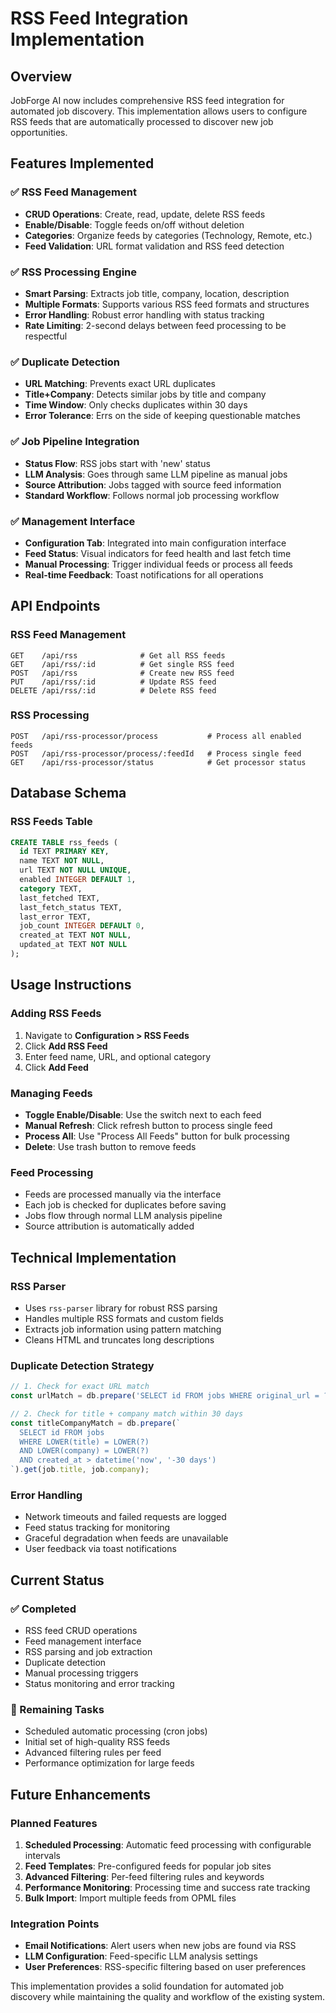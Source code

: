 # RSS Feed Integration Implementation

## Overview

JobForge AI now includes comprehensive RSS feed integration for automated job discovery. This implementation allows users to configure RSS feeds that are automatically processed to discover new job opportunities.

## Features Implemented

### ✅ RSS Feed Management
- **CRUD Operations**: Create, read, update, delete RSS feeds
- **Enable/Disable**: Toggle feeds on/off without deletion
- **Categories**: Organize feeds by categories (Technology, Remote, etc.)
- **Feed Validation**: URL format validation and RSS feed detection

### ✅ RSS Processing Engine
- **Smart Parsing**: Extracts job title, company, location, description
- **Multiple Formats**: Supports various RSS feed formats and structures
- **Error Handling**: Robust error handling with status tracking
- **Rate Limiting**: 2-second delays between feed processing to be respectful

### ✅ Duplicate Detection
- **URL Matching**: Prevents exact URL duplicates
- **Title+Company**: Detects similar jobs by title and company
- **Time Window**: Only checks duplicates within 30 days
- **Error Tolerance**: Errs on the side of keeping questionable matches

### ✅ Job Pipeline Integration
- **Status Flow**: RSS jobs start with 'new' status
- **LLM Analysis**: Goes through same LLM pipeline as manual jobs
- **Source Attribution**: Jobs tagged with source feed information
- **Standard Workflow**: Follows normal job processing workflow

### ✅ Management Interface
- **Configuration Tab**: Integrated into main configuration interface
- **Feed Status**: Visual indicators for feed health and last fetch time
- **Manual Processing**: Trigger individual feeds or process all feeds
- **Real-time Feedback**: Toast notifications for all operations

## API Endpoints

### RSS Feed Management
```
GET    /api/rss              # Get all RSS feeds
GET    /api/rss/:id          # Get single RSS feed
POST   /api/rss              # Create new RSS feed
PUT    /api/rss/:id          # Update RSS feed
DELETE /api/rss/:id          # Delete RSS feed
```

### RSS Processing
```
POST   /api/rss-processor/process           # Process all enabled feeds
POST   /api/rss-processor/process/:feedId   # Process single feed
GET    /api/rss-processor/status            # Get processor status
```

## Database Schema

### RSS Feeds Table
```sql
CREATE TABLE rss_feeds (
  id TEXT PRIMARY KEY,
  name TEXT NOT NULL,
  url TEXT NOT NULL UNIQUE,
  enabled INTEGER DEFAULT 1,
  category TEXT,
  last_fetched TEXT,
  last_fetch_status TEXT,
  last_error TEXT,
  job_count INTEGER DEFAULT 0,
  created_at TEXT NOT NULL,
  updated_at TEXT NOT NULL
);
```

## Usage Instructions

### Adding RSS Feeds
1. Navigate to **Configuration > RSS Feeds**
2. Click **Add RSS Feed**
3. Enter feed name, URL, and optional category
4. Click **Add Feed**

### Managing Feeds
- **Toggle Enable/Disable**: Use the switch next to each feed
- **Manual Refresh**: Click refresh button to process single feed
- **Process All**: Use "Process All Feeds" button for bulk processing
- **Delete**: Use trash button to remove feeds

### Feed Processing
- Feeds are processed manually via the interface
- Each job is checked for duplicates before saving
- Jobs flow through normal LLM analysis pipeline
- Source attribution is automatically added

## Technical Implementation

### RSS Parser
- Uses `rss-parser` library for robust RSS parsing
- Handles multiple RSS formats and custom fields
- Extracts job information using pattern matching
- Cleans HTML and truncates long descriptions

### Duplicate Detection Strategy
```typescript
// 1. Check for exact URL match
const urlMatch = db.prepare('SELECT id FROM jobs WHERE original_url = ?').get(job.link);

// 2. Check for title + company match within 30 days
const titleCompanyMatch = db.prepare(`
  SELECT id FROM jobs 
  WHERE LOWER(title) = LOWER(?) 
  AND LOWER(company) = LOWER(?)
  AND created_at > datetime('now', '-30 days')
`).get(job.title, job.company);
```

### Error Handling
- Network timeouts and failed requests are logged
- Feed status tracking for monitoring
- Graceful degradation when feeds are unavailable
- User feedback via toast notifications

## Current Status

### ✅ Completed
- RSS feed CRUD operations
- Feed management interface
- RSS parsing and job extraction
- Duplicate detection
- Manual processing triggers
- Status monitoring and error tracking

### 🚧 Remaining Tasks
- Scheduled automatic processing (cron jobs)
- Initial set of high-quality RSS feeds
- Advanced filtering rules per feed
- Performance optimization for large feeds

## Future Enhancements

### Planned Features
1. **Scheduled Processing**: Automatic feed processing with configurable intervals
2. **Feed Templates**: Pre-configured feeds for popular job sites
3. **Advanced Filtering**: Per-feed filtering rules and keywords
4. **Performance Monitoring**: Processing time and success rate tracking
5. **Bulk Import**: Import multiple feeds from OPML files

### Integration Points
- **Email Notifications**: Alert users when new jobs are found via RSS
- **LLM Configuration**: Feed-specific LLM analysis settings
- **User Preferences**: RSS-specific filtering based on user preferences

This implementation provides a solid foundation for automated job discovery while maintaining the quality and workflow of the existing system.